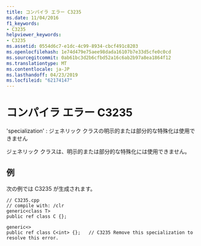```yaml
---
title: コンパイラ エラー C3235
ms.date: 11/04/2016
f1_keywords:
- C3235
helpviewer_keywords:
- C3235
ms.assetid: 0554d6c7-e1dc-4c99-8934-cbcf491c8203
ms.openlocfilehash: 1e74d479e75aee98dada16107b7e33d5cfe0c0cd
ms.sourcegitcommit: 0ab61bc3d2b6cfbd52a16c6ab2b97a8ea1864f12
ms.translationtype: MT
ms.contentlocale: ja-JP
ms.lasthandoff: 04/23/2019
ms.locfileid: "62174147"
---
```

# <a name="compiler-error-c3235"></a>コンパイラ エラー C3235

'specialization' : ジェネリック クラスの明示的または部分的な特殊化は使用できません

ジェネリック クラスは、明示的または部分的な特殊化には使用できません。

## <a name="example"></a>例

次の例では C3235 が生成されます。

```
// C3235.cpp
// compile with: /clr
generic<class T>
public ref class C {};

generic<>
public ref class C<int> {};   // C3235 Remove this specialization to resolve this error.
```